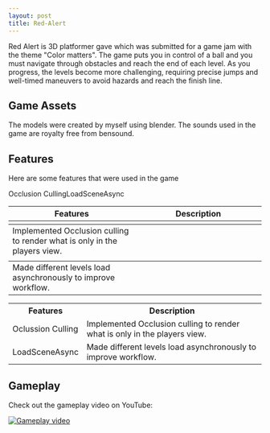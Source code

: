 ```yaml
---
layout: post
title: Red-Alert
---
```


Red Alert is 3D platformer gave which was submitted for a game jam with the theme "Color matters". The game puts you in control of a ball and you must navigate through obstacles and reach the end of each level. As you progress, the levels become more challenging, requiring precise jumps and well-timed maneuvers to avoid hazards and reach the finish line.


## Game Assets

The models were created by myself using blender. The sounds used in the game are royalty free from bensound.


## Features

Here are some features that were used in the game

| Features        | Description                                              |
|-----------------|----------------------------------------------------------|
| <col style="width:50%">Occlusion Culling</col> | Implemented Occlusion culling to render what is only in the players view. |
| <col style="width:50%">LoadSceneAsync</col>   | Made different levels load asynchronously to improve workflow.           |


<table>
  <col style="width:20%">
  <col style="width:80%">
  <tr>
    <th>Features</th>
    <th>Description</th>
  </tr>
  <tr>
    <td>Oclussion Culling</td>
    <td>Implemented Occlusion culling to render what is only in the players view.</td>
  </tr>
  <tr>
    <td>LoadSceneAsync</td>
    <td>Made different levels load asynchronously to improve workflow.</td>
  </tr>
</table>



## Gameplay

Check out the gameplay video on YouTube:

[![Gameplay video](https://img.youtube.com/vi/RsPWGuCCzLQ/0.jpg)](https://www.youtube.com/watch?v=RsPWGuCCzLQ)

